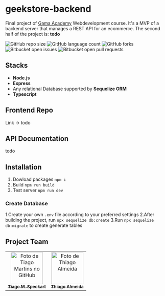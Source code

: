 # geekstore-backend

Final project of [Gama Academy](https://www.gama.academy/) Webdevelopment course. It's a MVP of a backend server that manages a REST API for an ecommerce. The second half of the project is: **todo**

![GitHub repo size](https://img.shields.io/github/repo-size/tiagospeckart/geekstore-backend?style=for-the-badge)
![GitHub language count](https://img.shields.io/github/languages/count/tiagospeckart/geekstore-backend?style=for-the-badge)
![GitHub forks](https://img.shields.io/github/forks/tiagospeckart/geekstore-backend?style=for-the-badge)
![Bitbucket open issues](https://img.shields.io/bitbucket/issues/tiagospeckart/geekstore-backend?style=for-the-badge)
![Bitbucket open pull requests](https://img.shields.io/bitbucket/pr-raw/tiagospeckart/geekstore-backend?style=for-the-badge)

## Stacks

- **Node.js**
- **Express**
- Any relational Database supported by **Sequelize ORM**
- **Typescript**

## Frontend Repo

Link -> todo

## API Documentation

todo

## Installation

1. Dowload packages `npm i`
2. Build `npm run build`
3. Test server `npm run dev`

### Create Database

1.Create your own `.env` file according to your preferred settings
2.After building the project, run `npx sequelize db:create`
3.Run `npx sequelize db:migrate` to create generate tables

## Project Team

<table>
  <tr>
    <td align="center">
      <a href="https://github.com/tiagospeckart">
        <img src="https://avatars.githubusercontent.com/u/75458110?v=4" width="100px;" alt="Foto de Tiago Martins no GitHub"/><br>
        <sub>
          <b>Tiago M. Speckart</b>
        </sub>
      </a>
    </td>
    <td align="center">
      <a href="https://github.com/tcalmeida">
        <img src="https://avatars.githubusercontent.com/u/113650703?v=4" width="100px;" alt="Foto de Thiago Almeida"/><br>
        <sub>
          <b>Thiago Almeida</b>
        </sub>
      </a>
    </td>
  </tr>
</table>
